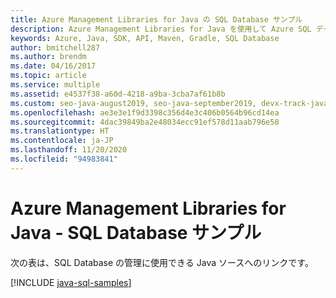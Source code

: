 ```yaml
---
title: Azure Management Libraries for Java の SQL Database サンプル
description: Azure Management Libraries for Java を使用して Azure SQL データベースの作成と更新を行うサンプル コードを入手しましょう。
keywords: Azure, Java, SDK, API, Maven, Gradle, SQL Database
author: bmitchell287
ms.author: brendm
ms.date: 04/16/2017
ms.topic: article
ms.service: multiple
ms.assetid: e4537f38-a60d-4218-a9ba-3cba7af61b8b
ms.custom: seo-java-august2019, seo-java-september2019, devx-track-java
ms.openlocfilehash: ae3e3e1f9d3398c356d4e3c406b0564b96cd14ea
ms.sourcegitcommit: 4dac39849ba2e48034ecc91ef578d11aab796e58
ms.translationtype: HT
ms.contentlocale: ja-JP
ms.lasthandoff: 11/20/2020
ms.locfileid: "94983841"
---
```

# <a name="azure-management-libraries-for-java---sql-database-samples"></a>Azure Management Libraries for Java - SQL Database サンプル

次の表は、SQL Database の管理に使用できる Java ソースへのリンクです。

[!INCLUDE [java-sql-samples](includes/java-sql-samples.md)]